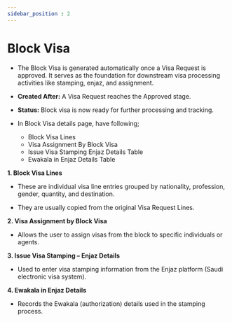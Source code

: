 ```yaml
---
sidebar_position : 2
---
```


# Block Visa

  - The Block Visa is generated automatically once a Visa Request is approved. It serves as the foundation for downstream visa processing activities like stamping, enjaz, and assignment.

  - **Created After:** A Visa Request reaches the Approved stage.

  - **Status:** Block visa is now ready for further processing and tracking.

  - In Block Visa details page, have following;

    - Block Visa Lines
    - Visa Assignment By Block Visa
    - Issue Visa Stamping Enjaz Details Table
    - Ewakala in Enjaz Details Table

**1. Block Visa Lines**

  - These are individual visa line entries grouped by nationality, profession, gender, quantity, and destination.

  - They are usually copied from the original Visa Request Lines.

**2. Visa Assignment by Block Visa**

  - Allows the user to assign visas from the block to specific individuals or agents.

**3. Issue Visa Stamping – Enjaz Details**

  - Used to enter visa stamping information from the Enjaz platform (Saudi electronic visa system).

**4. Ewakala in Enjaz Details**

  - Records the Ewakala (authorization) details used in the stamping process.